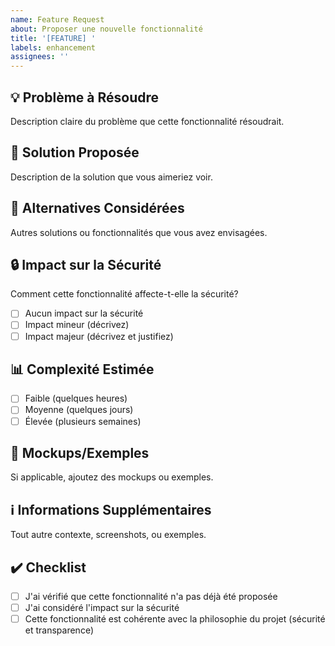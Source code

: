 ```yaml
---
name: Feature Request
about: Proposer une nouvelle fonctionnalité
title: '[FEATURE] '
labels: enhancement
assignees: ''
---
```


## 💡 Problème à Résoudre

Description claire du problème que cette fonctionnalité résoudrait.

## 🎯 Solution Proposée

Description de la solution que vous aimeriez voir.

## 🔄 Alternatives Considérées

Autres solutions ou fonctionnalités que vous avez envisagées.

## 🔒 Impact sur la Sécurité

Comment cette fonctionnalité affecte-t-elle la sécurité?

- [ ] Aucun impact sur la sécurité
- [ ] Impact mineur (décrivez)
- [ ] Impact majeur (décrivez et justifiez)

## 📊 Complexité Estimée

- [ ] Faible (quelques heures)
- [ ] Moyenne (quelques jours)
- [ ] Élevée (plusieurs semaines)

## 📸 Mockups/Exemples

Si applicable, ajoutez des mockups ou exemples.

## ℹ️ Informations Supplémentaires

Tout autre contexte, screenshots, ou exemples.

## ✔️ Checklist

- [ ] J'ai vérifié que cette fonctionnalité n'a pas déjà été proposée
- [ ] J'ai considéré l'impact sur la sécurité
- [ ] Cette fonctionnalité est cohérente avec la philosophie du projet (sécurité et transparence)
